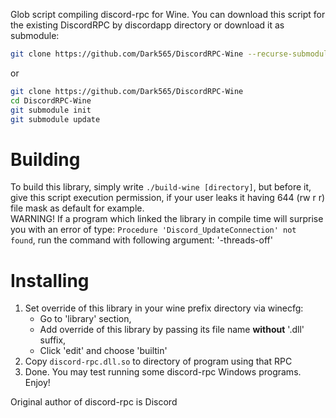 Glob script compiling discord-rpc for Wine. You can download this script for the existing DiscordRPC by discordapp directory or download it as submodule:  
```sh
git clone https://github.com/Dark565/DiscordRPC-Wine --recurse-submodules
```
or
```sh
git clone https://github.com/Dark565/DiscordRPC-Wine
cd DiscordRPC-Wine
git submodule init
git submodule update
```

# Building

To build this library, simply write `./build-wine [directory]`, but before it, give this script execution permission, if your user leaks it having 644 (rw r r) file mask as default for example.  
WARNING! If a program which linked the library in compile time will surprise you with an error of type: `Procedure 'Discord_UpdateConnection' not found`, run the command with following argument: '-threads-off'  

# Installing

1. Set override of this library in your wine prefix directory via winecfg:
	- Go to 'library' section,
	- Add override of this library by passing its file name **without** '.dll' suffix,
	- Click 'edit' and choose 'builtin'
2. Copy `discord-rpc.dll.so` to directory of program using that RPC
3. Done. You may test running some discord-rpc Windows programs. Enjoy!


Original author of discord-rpc is Discord
